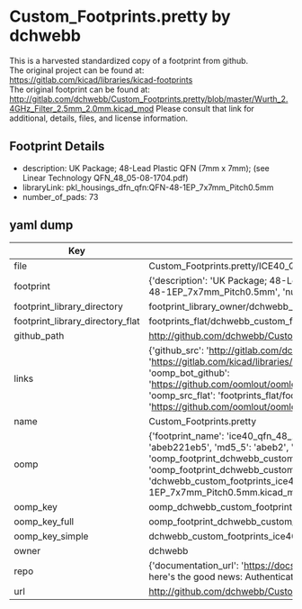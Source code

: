 # Custom_Footprints.pretty by dchwebb  
This is a harvested standardized copy of a footprint from github.  
The original project can be found at:  
https://gitlab.com/kicad/libraries/kicad-footprints  
The original footprint can be found at:
http://gitlab.com/dchwebb/Custom_Footprints.pretty/blob/master/Wurth_2.4GHz_Filter_2.5mm_2.0mm.kicad_mod
Please consult that link for additional, details, files, and license information.  
## Footprint Details
* description: UK Package; 48-Lead Plastic QFN (7mm x 7mm); (see Linear Technology QFN_48_05-08-1704.pdf)  
* libraryLink: pkl_housings_dfn_qfn:QFN-48-1EP_7x7mm_Pitch0.5mm  
* number_of_pads: 73  
## yaml dump  
| Key | Value |  
| --- | --- |  
| file | Custom_Footprints.pretty/ICE40_QFN-48-1EP_7x7mm_Pitch0.5mm.kicad_mod |  
| footprint | {'description': 'UK Package; 48-Lead Plastic QFN (7mm x 7mm); (see Linear Technology QFN_48_05-08-1704.pdf)', 'libraryLink': 'pkl_housings_dfn_qfn:QFN-48-1EP_7x7mm_Pitch0.5mm', 'number_of_pads': 73} |  
| footprint_library_directory | footprint_library_owner/dchwebb_Custom_Footprints.pretty |  
| footprint_library_directory_flat | footprints_flat/dchwebb_custom_footprints_ice40_qfn_48_1ep_7x7mm_pitch0_5mm/working |  
| github_path | http://github.com/dchwebb/Custom_Footprints.pretty/blob/master/ICE40_QFN-48-1EP_7x7mm_Pitch0.5mm.kicad_mod |  
| links | {'github_src': 'http://gitlab.com/dchwebb/Custom_Footprints.pretty/blob/master/Wurth_2.4GHz_Filter_2.5mm_2.0mm.kicad_mod', 'github_src_repo': 'https://gitlab.com/kicad/libraries/kicad-footprints', 'oomp_bot': 'footprints/dchwebb_custom_footprints_ice40_qfn_48_1ep_7x7mm_pitch0_5mm/working', 'oomp_bot_github': 'https://github.com/oomlout/oomlout_oomp_footprint_bot/tree/main/footprints/dchwebb_custom_footprints_ice40_qfn_48_1ep_7x7mm_pitch0_5mm/working', 'oomp_src_flat': 'footprints_flat/footprints_flat/dchwebb_custom_footprints_ice40_qfn_48_1ep_7x7mm_pitch0_5mm/working', 'oomp_src_flat_github': 'https://github.com/oomlout/oomlout_oomp_footprint_src/tree/main/footprints_flat/dchwebb_custom_footprints_ice40_qfn_48_1ep_7x7mm_pitch0_5mm/working'} |  
| name | Custom_Footprints.pretty |  
| oomp | {'footprint_name': 'ice40_qfn_48_1ep_7x7mm_pitch0_5mm', 'library_name': 'custom_footprints', 'md5': 'abeb221eb5cb25c90f876008dbff5fdd', 'md5_10': 'abeb221eb5', 'md5_5': 'abeb2', 'md5_6': 'abeb22', 'oomp_key': 'oomp_dchwebb_custom_footprints_ice40_qfn_48_1ep_7x7mm_pitch0_5mm', 'oomp_key_extra': 'oomp_footprint_dchwebb_custom_footprints_ice40_qfn_48_1ep_7x7mm_pitch0_5mm', 'oomp_key_full': 'oomp_footprint_dchwebb_custom_footprints_ice40_qfn_48_1ep_7x7mm_pitch0_5mm_abeb22', 'oomp_key_simple': 'dchwebb_custom_footprints_ice40_qfn_48_1ep_7x7mm_pitch0_5mm', 'original_filename': 'Custom_Footprints.pretty/ICE40_QFN-48-1EP_7x7mm_Pitch0.5mm.kicad_mod', 'owner_name': 'dchwebb'} |  
| oomp_key | oomp_dchwebb_custom_footprints_ice40_qfn_48_1ep_7x7mm_pitch0_5mm |  
| oomp_key_full | oomp_footprint_dchwebb_custom_footprints_ice40_qfn_48_1ep_7x7mm_pitch0_5mm |  
| oomp_key_simple | dchwebb_custom_footprints_ice40_qfn_48_1ep_7x7mm_pitch0_5mm |  
| owner | dchwebb |  
| repo | {'documentation_url': 'https://docs.github.com/rest/overview/resources-in-the-rest-api#rate-limiting', 'message': "API rate limit exceeded for 84.66.173.59. (But here's the good news: Authenticated requests get a higher rate limit. Check out the documentation for more details.)"} |  
| url | http://github.com/dchwebb/Custom_Footprints.pretty |  

